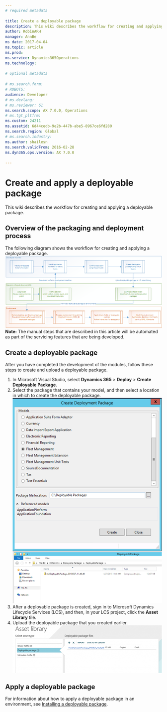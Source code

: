 ```yaml
---
# required metadata

title: Create a deployable package
description: This wiki describes the workflow for creating and applying a deployable package.
author: RobinARH
manager: AnnBe
ms date: 2017-04-04
ms.topic: article
ms.prod: 
ms.service: Dynamics365Operations
ms.technology: 

# optional metadata

# ms.search.form: 
# ROBOTS: 
audience: Developer
# ms.devlang: 
# ms.reviewer: 61
ms.search.scope: AX 7.0.0, Operations
# ms.tgt_pltfrm: 
ms.custom: 24211
ms.assetid: 6d44cedb-9e2b-447b-abe5-8967ce6fd280
ms.search.region: Global
# ms.search.industry: 
ms.author: shailesn
ms.search.validFrom: 2016-02-28
ms.dyn365.ops.version: AX 7.0.0

---
```


# Create and apply a deployable package

This wiki describes the workflow for creating and applying a deployable package.

Overview of the packaging and deployment process
------------------------------------------------

The following diagram shows the workflow for creating and applying a deployable package. [](./media/generate-deployable-package.png)[![generate-deployable-package](./media/generate-deployable-package.png)](./media/generate-deployable-package.png) **Note:** The manual steps that are described in this article will be automated as part of the servicing features that are being developed.

## Create a deployable package
After you have completed the development of the modules, follow these steps to create and upload a deployable package.

1.  In Microsoft Visual Studio, select **Dynamics 365** &gt; **Deploy** &gt; **Create Deployable Package**.
2.  Select the package that contains your model, and then select a location in which to create the deployable package. [![Selecting a package](./media/pack3.png)](./media/pack3.png) [![Selecting a location](./media/pack4.png)](./media/pack4.png)
3.  After a deployable package is created, sign in to Microsoft Dynamics Lifecycle Services (LCS), and then, in your LCS project, click the **Asset Library** tile.
4.  Upload the deployable package that you created earlier. [![Uploading a deployable package](./media/pack6-1024x325.png)](./media/pack6.png)

## Apply a deployable package
For information about how to apply a deployable package in an environment, see [Installing a deployable package](install-deployable-package.md).

